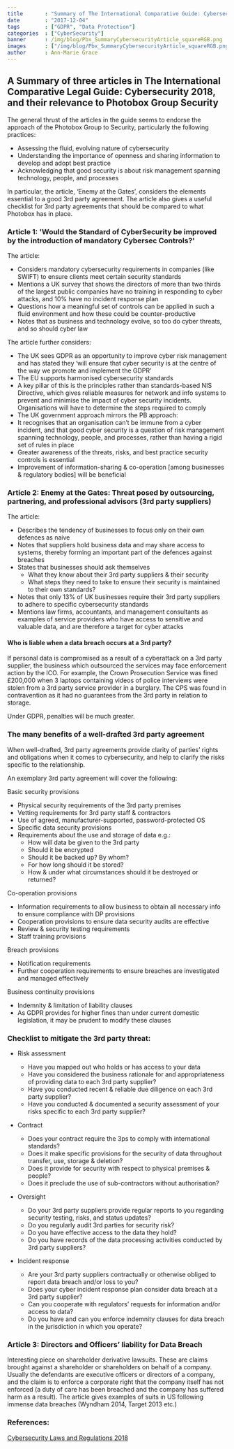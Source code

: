 ```yaml
---
title       : "Summary of The International Comparative Guide: Cybersecurity 2018"
date        : "2017-12-04"
tags        : ["GDPR", "Data Protection"]
categories  : ["CyberSecurity"]
banner      : /img/blog/Pbx_SummaryCybersecurityArticle_squareRGB.png
images      : ["/img/blog/Pbx_SummaryCybersecurityArticle_squareRGB.png"]
author      : Ann-Marie Grace
---
```


## A Summary of three articles in The International Comparative Legal Guide: Cybersecurity 2018, and their relevance to Photobox Group Security

The general thrust of the articles in the guide seems to endorse the approach of the Photobox Group to Security, particularly the following practices:

- Assessing the fluid, evolving nature of cybersecurity
- Understanding the importance of openness and sharing information to develop and adopt best practice
- Acknowledging that good security is about risk management spanning technology, people, and processes

In particular, the article, ‘Enemy at the Gates’, considers the elements essential to a good 3rd party agreement. The article also gives a useful checklist for 3rd party agreements that should be compared to what Photobox has in place.

### Article 1: 'Would the Standard of CyberSecurity be improved by the introduction of mandatory Cybersec Controls?'

The article:

- Considers mandatory cybersecurity requirements in companies (like SWIFT) to ensure clients meet certain security standards
- Mentions a UK survey that shows the directors of more than two thirds of the largest public companies have no training in responding to cyber attacks, and 10% have no incident response plan
- Questions how a meaningful set of controls can be applied in such a fluid environment and how these could be counter-productive
- Notes that as business and technology evolve, so too do cyber threats, and so should cyber law

The article further considers:

- The UK sees GDPR as an opportunity to improve cyber risk management and has stated they ‘will ensure that cyber security is at the centre of the way we promote and implement the GDPR’
- The EU supports harmonised cybersecurity standards
- A key pillar of this is the principles rather than standards-based NIS Directive, which gives reliable measures for network and info systems to prevent and minimise the impact of cyber security incidents. Organisations will have to determine the steps required to comply
- The UK government approach mirrors the PB approach:
 - It recognises that an organisation can’t be immune from a cyber incident, and that good cyber security is a question of risk management spanning technology, people, and processes, rather than having a rigid set of rules in place
 - Greater awareness of the threats, risks, and best practice security controls is essential
 - Improvement of information-sharing & co-operation [among businesses & regulatory bodies] will be beneficial

### Article 2: Enemy at the Gates: Threat posed by outsourcing, partnering, and professional advisors (3rd party suppliers)

The article:

- Describes the tendency of businesses to focus only on their own defences as naive
- Notes that suppliers hold business data and may share access to systems, thereby forming an important part of the defences against breaches
- States that businesses should ask themselves
  - What they know about their 3rd party suppliers & their security
  - What steps they need to take to ensure their security is maintained to their own standards?
- Notes that only 13% of UK businesses require their 3rd party suppliers to adhere to specific cybersecurity standards
- Mentions law firms, accountants, and management consultants as examples of service providers who have access to sensitive and valuable data, and are therefore a target for cyber attacks

#### Who is liable when a data breach occurs at a 3rd party?

If personal data is compromised as a result of a cyberattack on a 3rd party supplier, the business which outsourced the services may face enforcement action by the ICO. For example, the Crown Prosecution Service was fined £200,000 when 3 laptops containing videos of police interviews were stolen from a 3rd party service provider in a burglary. The CPS was found in contravention as it had no guarantees from the 3rd party in relation to storage.

Under GDPR, penalties will be much greater.

### The many benefits of a well-drafted 3rd party agreement

When well-drafted, 3rd party agreements provide clarity of parties’ rights and obligations when it comes to cybersecurity, and help to clarify the risks specific to the relationship.

An exemplary 3rd party agreement will cover the following:

Basic security provisions
- Physical security requirements of the 3rd party premises
- Vetting requirements for 3rd party staff & contractors
- Use of agreed, manufacturer-supported, password-protected OS
- Specific data security provisions
- Requirements about the use and storage of data e.g.:
  - How will data be given to the 3rd party
  - Should it be encrypted
  - Should it be backed up? By whom?
  - For how long should it be stored?
  - How & under what circumstances should it be destroyed or returned?

Co-operation provisions
  - Information requirements to allow business to obtain all necessary info to ensure compliance with DP provisions
  - Cooperation provisions to ensure data security audits are effective
  - Review & security testing requirements
  - Staff training provisions

Breach provisions
  - Notification requirements
  - Further cooperation requirements to ensure breaches are investigated and managed effectively

Business continuity provisions
  - Indemnity & limitation of liability clauses
  - As GDPR provides for higher fines than under current domestic legislation, it may be prudent to modify these clauses

### Checklist to mitigate the 3rd party threat:

- Risk assessment
  - Have you mapped out who holds or has access to your data
  - Have you considered the business rationale for and appropriateness of providing data to each 3rd party supplier?
  - Have you conducted recent & reliable due diligence on each 3rd party supplier?
  - Have you conducted & documented a security assessment of your risks specific to each 3rd party supplier?

- Contract
  - Does your contract require the 3ps to comply with international standards?
  - Does it make specific provisions for the security of data throughout transfer, use, storage & deletion?
  - Does it provide for security with respect to physical premises & people?
  - Does it preclude the use of sub-contractors without authorisation?

- Oversight
  - Do your 3rd party suppliers provide regular reports to you regarding security testing, risks, and status updates?
  - Do you regularly audit 3rd parties for security risk?
  - Do you have effective access to the data they hold?
  - Do you have records of the data processing activities conducted by 3rd party suppliers?

- Incident response
  - Are your 3rd party suppliers contractually or otherwise obliged to report data breach and/or loss to you?
  - Does your cyber incident response plan consider data breach at a 3rd party supplier?
  - Can you cooperate with regulators’ requests for information and/or access to data?
  - Do you have and can you enforce indemnity clauses for data breach in the jurisdiction in which you operate?

### Article 3: Directors and Officers’ liability for Data Breach

Interesting piece on shareholder derivative lawsuits. These are claims brought against a shareholder or shareholders on behalf of a company. Usually the defendants are executive officers or directors of a company, and the claim is to enforce a corporate right that the company itself has not enforced (a duty of care has been breached and the company has suffered harm as a result). The article gives examples of suits in US following immense data breaches (Wyndham 2014, Target 2013 etc.)

### References:

[Cybersecurity Laws and Regulations 2018](https://iclg.com/practice-areas/cybersecurity-laws-and-regulations)

